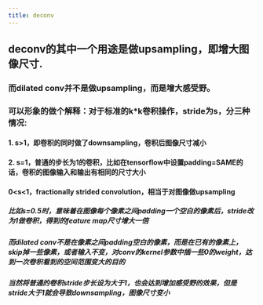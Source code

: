 ```yaml
---
title: deconv
---
```


## deconv的其中一个用途是做upsampling，即增大图像尺寸.
### 而dilated conv并不是做upsampling，而是增大感受野。
### 可以形象的做个解释：对于标准的k*k卷积操作，stride为s，分三种情况:
#### 1. s>1，即卷积的同时做了downsampling，卷积后图像尺寸减小
#### 2. s=1，普通的步长为1的卷积，比如在tensorflow中设置padding=SAME的话，卷积的图像输入和输出有相同的尺寸大小
#### 0<s<1，fractionally strided convolution，相当于对图像做upsampling
##### 比如s=0.5时，意味着在图像每个像素之间padding一个空白的像素后，stride改为1做卷积，得到的feature map尺寸增大一倍
##### 而dilated conv不是在像素之间padding空白的像素，而是在已有的像素上，skip掉一些像素，或者输入不变，对conv的kernel参数中插一些0的weight，达到一次卷积看到的空间范围变大的目的
##### 当然将普通的卷积stride步长设为大于1，也会达到增加感受野的效果，但是stride大于1就会导致downsampling，图像尺寸变小
